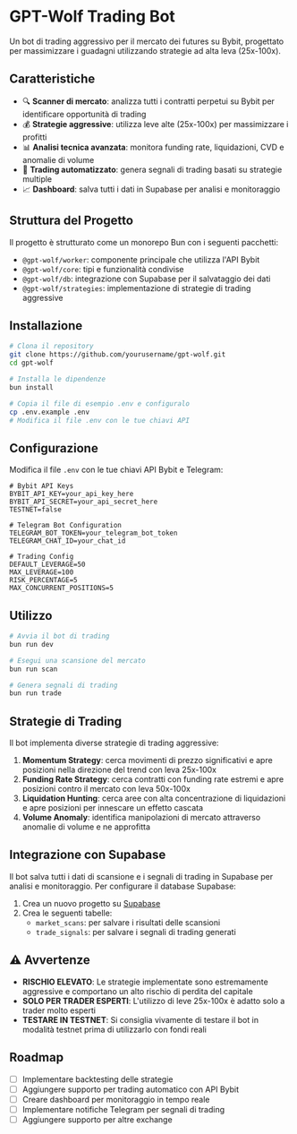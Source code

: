# GPT-Wolf Trading Bot

Un bot di trading aggressivo per il mercato dei futures su Bybit, progettato per massimizzare i guadagni utilizzando strategie ad alta leva (25x-100x).

## Caratteristiche

- 🔍 **Scanner di mercato**: analizza tutti i contratti perpetui su Bybit per identificare opportunità di trading
- 💰 **Strategie aggressive**: utilizza leve alte (25x-100x) per massimizzare i profitti
- 📊 **Analisi tecnica avanzata**: monitora funding rate, liquidazioni, CVD e anomalie di volume
- 🤖 **Trading automatizzato**: genera segnali di trading basati su strategie multiple
- 📈 **Dashboard**: salva tutti i dati in Supabase per analisi e monitoraggio

## Struttura del Progetto

Il progetto è strutturato come un monorepo Bun con i seguenti pacchetti:

- `@gpt-wolf/worker`: componente principale che utilizza l'API Bybit
- `@gpt-wolf/core`: tipi e funzionalità condivise
- `@gpt-wolf/db`: integrazione con Supabase per il salvataggio dei dati
- `@gpt-wolf/strategies`: implementazione di strategie di trading aggressive

## Installazione

```bash
# Clona il repository
git clone https://github.com/yourusername/gpt-wolf.git
cd gpt-wolf

# Installa le dipendenze
bun install

# Copia il file di esempio .env e configuralo
cp .env.example .env
# Modifica il file .env con le tue chiavi API
```

## Configurazione

Modifica il file `.env` con le tue chiavi API Bybit e Telegram:

```
# Bybit API Keys
BYBIT_API_KEY=your_api_key_here
BYBIT_API_SECRET=your_api_secret_here
TESTNET=false

# Telegram Bot Configuration
TELEGRAM_BOT_TOKEN=your_telegram_bot_token
TELEGRAM_CHAT_ID=your_chat_id

# Trading Config
DEFAULT_LEVERAGE=50
MAX_LEVERAGE=100
RISK_PERCENTAGE=5
MAX_CONCURRENT_POSITIONS=5
```

## Utilizzo

```bash
# Avvia il bot di trading
bun run dev

# Esegui una scansione del mercato
bun run scan

# Genera segnali di trading
bun run trade
```

## Strategie di Trading

Il bot implementa diverse strategie di trading aggressive:

1. **Momentum Strategy**: cerca movimenti di prezzo significativi e apre posizioni nella direzione del trend con leva 25x-100x
2. **Funding Rate Strategy**: cerca contratti con funding rate estremi e apre posizioni contro il mercato con leva 50x-100x
3. **Liquidation Hunting**: cerca aree con alta concentrazione di liquidazioni e apre posizioni per innescare un effetto cascata
4. **Volume Anomaly**: identifica manipolazioni di mercato attraverso anomalie di volume e ne approfitta

## Integrazione con Supabase

Il bot salva tutti i dati di scansione e i segnali di trading in Supabase per analisi e monitoraggio. Per configurare il database Supabase:

1. Crea un nuovo progetto su [Supabase](https://supabase.com)
2. Crea le seguenti tabelle:
   - `market_scans`: per salvare i risultati delle scansioni
   - `trade_signals`: per salvare i segnali di trading generati

## ⚠️ Avvertenze

- **RISCHIO ELEVATO**: Le strategie implementate sono estremamente aggressive e comportano un alto rischio di perdita del capitale
- **SOLO PER TRADER ESPERTI**: L'utilizzo di leve 25x-100x è adatto solo a trader molto esperti
- **TESTARE IN TESTNET**: Si consiglia vivamente di testare il bot in modalità testnet prima di utilizzarlo con fondi reali

## Roadmap

- [ ] Implementare backtesting delle strategie
- [ ] Aggiungere supporto per trading automatico con API Bybit
- [ ] Creare dashboard per monitoraggio in tempo reale
- [ ] Implementare notifiche Telegram per segnali di trading
- [ ] Aggiungere supporto per altre exchange

